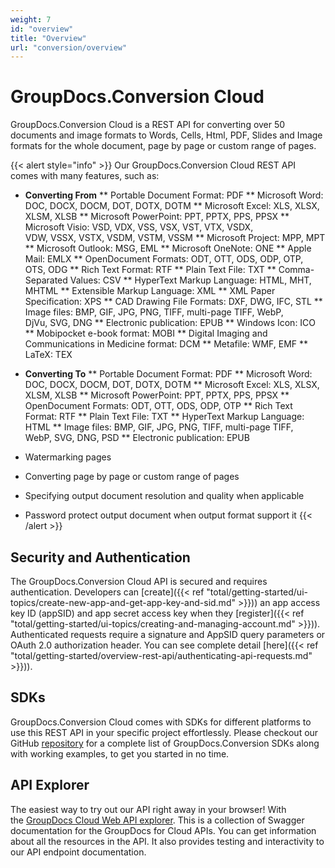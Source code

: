```yaml
---
weight: 7
id: "overview"
title: "Overview"
url: "conversion/overview"
---
```







# GroupDocs.Conversion Cloud #

GroupDocs.Conversion Cloud is a REST API for converting over 50 documents and image formats to Words, Cells, Html, PDF, Slides and Image formats for the whole document, page by page or custom range of pages.

{{< alert style="info" >}}
Our GroupDocs.Conversion Cloud REST API comes with many features, such as:

* **Converting From**
** Portable Document Format: PDF
** Microsoft Word: DOC, DOCX, DOCM, DOT, DOTX, DOTM
** Microsoft Excel: XLS, XLSX, XLSM, XLSB
** Microsoft PowerPoint: PPT, PPTX, PPS, PPSX
** Microsoft Visio: VSD, VDX, VSS, VSX, VST, VTX, VSDX, VDW, VSSX, VSTX, VSDM, VSTM, VSSM
** Microsoft Project: MPP, MPT
** Microsoft Outlook: MSG, EML
** Microsoft OneNote: ONE 
** Apple Mail: EMLX
** OpenDocument Formats: ODT, OTT, ODS, ODP, OTP, OTS, ODG
** Rich Text Format: RTF
** Plain Text File: TXT
** Comma-Separated Values: CSV
** HyperText Markup Language: HTML, MHT, MHTML
** Extensible Markup Language: XML
** XML Paper Specification: XPS
** CAD Drawing File Formats: DXF, DWG, IFC, STL
** Image files: BMP, GIF, JPG, PNG, TIFF, multi-page TIFF, WebP, DjVu, SVG, DNG
** Electronic publication: EPUB
** Windows Icon: ICO
** Mobipocket e-book format: MOBI
** Digital Imaging and Communications in Medicine format: DCM
** Metafile: WMF, EMF
** LaTeX: TEX

* **Converting To**
** Portable Document Format: PDF
** Microsoft Word: DOC, DOCX, DOCM, DOT, DOTX, DOTM
** Microsoft Excel: XLS, XLSX, XLSM, XLSB
** Microsoft PowerPoint: PPT, PPTX, PPS, PPSX
** OpenDocument Formats: ODT, OTT, ODS, ODP, OTP
** Rich Text Format: RTF
** Plain Text File: TXT
** HyperText Markup Language: HTML
** Image files: BMP, GIF, JPG, PNG, TIFF, multi-page TIFF, WebP, SVG, DNG, PSD
** Electronic publication: EPUB

* Watermarking pages
* Converting page by page or custom range of pages
* Specifying output document resolution and quality when applicable
* Password protect output document when output format support it
{{< /alert >}}

## Security and Authentication ##

The GroupDocs.Conversion Cloud API is secured and requires authentication. Developers can [create]({{< ref "total/getting-started/ui-topics/create-new-app-and-get-app-key-and-sid.md" >}})) an app access key ID (appSID) and app secret access key when they [register]({{< ref "total/getting-started/ui-topics/creating-and-managing-account.md" >}})). Authenticated requests require a signature and AppSID query parameters or OAuth 2.0 authorization header. You can see complete detail [here]({{< ref "total/getting-started/overview-rest-api/authenticating-api-requests.md" >}})).

## SDKs ##

GroupDocs.Conversion Cloud comes with SDKs for different platforms to use this REST API in your specific project effortlessly. Please checkout our GitHub [repository](https://github.com/groupdocs-conversion-cloud) for a complete list of GroupDocs.Conversion SDKs along with working examples, to get you started in no time.

## API Explorer ##

The easiest way to try out our API right away in your browser! With the [GroupDocs Cloud Web API explorer](https://apireference.groupdocs.cloud/conversion/). This is a collection of Swagger documentation for the GroupDocs for Cloud APIs. You can get information about all the resources in the API. It also provides testing and interactivity to our API endpoint documentation.